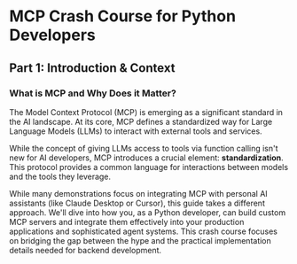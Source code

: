 # MCP Crash Course for Python Developers

## Part 1: Introduction & Context

### What is MCP and Why Does it Matter?

The Model Context Protocol (MCP) is emerging as a significant standard in the AI landscape. At its core, MCP defines a standardized way for Large Language Models (LLMs) to interact with external tools and services.

While the concept of giving LLMs access to tools via function calling isn't new for AI developers, MCP introduces a crucial element: **standardization**. This protocol provides a common language for interactions between models and the tools they leverage.

While many demonstrations focus on integrating MCP with personal AI assistants (like Claude Desktop or Cursor), this guide takes a different approach. We'll dive into how you, as a Python developer, can build custom MCP servers and integrate them effectively into your production applications and sophisticated agent systems. This crash course focuses on bridging the gap between the hype and the practical implementation details needed for backend development.